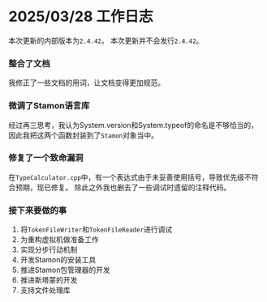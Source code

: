 # 2025/03/28 工作日志

本次更新的内部版本为``2.4.42``。
本次更新并不会发行``2.4.42``。

### 整合了文档

我修正了一些文档的用词，让文档变得更加规范。

### 微调了Stamon语言库

经过再三思考，我认为System.version和System.typeof的命名是不够恰当的，因此我把这两个函数封装到了``Stamon``对象当中。

### 修复了一个致命漏洞

在``TypeCalculator.cpp``中，有一个表达式由于未妥善使用括号，导致优先级不符合预期，现已修复。
除此之外我也删去了一些调试时遗留的注释代码。

### 接下来要做的事

1. 将``TokenFileWriter``和``TokenFileReader``进行调试
2. 为重构虚拟机做准备工作
3. 实现分步行动机制
4. 开发Stamon的安装工具
5. 推进Stamon包管理器的开发
6. 推进斯塔蒙的开发
7. 支持文件处理库